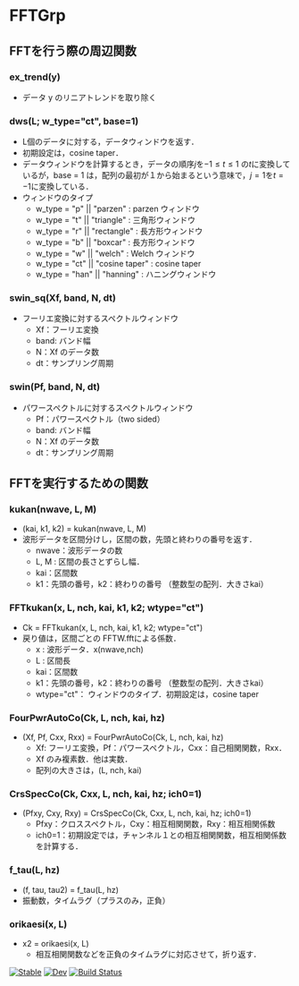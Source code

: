 # FFTGrp

## FFTを行う際の周辺関数

### ex_trend(y)
* データ y のリニアトレンドを取り除く

### dws(L; w_type="ct", base=1)
* L個のデータに対する，データウィンドウを返す．
* 初期設定は，cosine taper．
* データウィンドウを計算するとき，データの順序$j$を$-1 \leq t \leq 1$ の$t$に変換しているが，base = 1 は，配列の最初が１から始まるという意味で，$j=1$を$t=-1$に変換している．
* ウィンドウのタイプ
  * w_type = "p" || "parzen"    : parzen ウィンドウ
  * w_type = "t" || "triangle"  : 三角形ウィンドウ
  * w_type = "r" || "rectangle" : 長方形ウィンドウ
  * w_type = "b" || "boxcar"    : 長方形ウィンドウ
  * w_type = "w" || "welch"     : Welch ウィンドウ
  * w_type = "ct" || "cosine taper" : cosine taper
  * w_type = "han" || "hanning"  : ハニングウィンドウ

### swin_sq(Xf, band, N, dt)
* フーリエ変換に対するスペクトルウィンドウ
  * Xf：フーリエ変換
  * band: バンド幅
  * N：Xf のデータ数
  * dt：サンプリング周期
### swin(Pf, band, N, dt)
* パワースペクトルに対するスペクトルウィンドウ
  * Pf：パワースペクトル（two sided）
  * band: バンド幅
  * N：Xf のデータ数
  * dt：サンプリング周期

## FFTを実行するための関数

### kukan(nwave, L, M)
* (kai, k1, k2) = kukan(nwave, L, M)
* 波形データを区間分けし，区間の数，先頭と終わりの番号を返す．
  * nwave：波形データの数
  * L, M : 区間の長さとずらし幅．
  * kai：区間数
  * k1：先頭の番号，k2：終わりの番号 （整数型の配列．大きさkai）

### FFTkukan(x, L, nch, kai, k1, k2; wtype="ct")
* Ck = FFTkukan(x, L, nch, kai, k1, k2; wtype="ct")
* 戻り値は，区間ごとの FFTW.fftによる係数．
  * x : 波形データ．x(nwave,nch)
  * L : 区間長
  * kai：区間数
  * k1：先頭の番号，k2：終わりの番号 （整数型の配列．大きさkai）
  * wtype="ct"： ウィンドウのタイプ．初期設定は，cosine taper

### FourPwrAutoCo(Ck, L, nch, kai, hz)
* (Xf, Pf, Cxx, Rxx) = FourPwrAutoCo(Ck, L, nch, kai, hz)
  * Xf: フーリエ変換，Pf：パワースペクトル，Cxx：自己相関関数，Rxx．
  * Xf のみ複素数．他は実数．
  * 配列の大きさは，(L, nch, kai)
  
### CrsSpecCo(Ck, Cxx, L, nch, kai, hz; ich0=1)
* (Pfxy, Cxy, Rxy) = CrsSpecCo(Ck, Cxx, L, nch, kai, hz; ich0=1)
  * Pfxy：クロススペクトル，Cxy：相互相関関数，Rxy：相互相関係数
  * ich0=1：初期設定では，チャンネル１との相互相関関数，相互相関係数を計算する．

### f_tau(L, hz)
* (f, tau, tau2) = f_tau(L, hz)
* 振動数，タイムラグ（プラスのみ，正負）

### orikaesi(x, L)
* x2 = orikaesi(x, L)
  * 相互相関関数などを正負のタイムラグに対応させて，折り返す．

[![Stable](https://img.shields.io/badge/docs-stable-blue.svg)](https://nmaedajp.github.io/FFTGrp.jl/stable/)
[![Dev](https://img.shields.io/badge/docs-dev-blue.svg)](https://nmaedajp.github.io/FFTGrp.jl/dev/)
[![Build Status](https://github.com/nmaedajp/FFTGrp.jl/actions/workflows/CI.yml/badge.svg?branch=main)](https://github.com/nmaedajp/FFTGrp.jl/actions/workflows/CI.yml?query=branch%3Amain)
